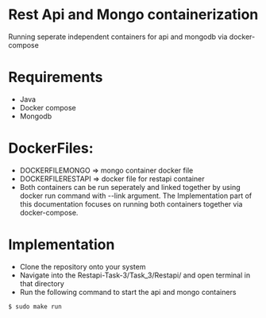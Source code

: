 # Rest Api and Mongo containerization

Running seperate independent containers for api and mongodb via docker-compose

# Requirements
  - Java
  - Docker compose
  - Mongodb

# DockerFiles:

  - DOCKERFILEMONGO => mongo container docker file
  - DOCKERFILERESTAPI => docker file for restapi container
  - Both containers can be run seperately and linked together by using docker run command with --link argument. The Implementation part of this documentation focuses on running both containers together via docker-compose.
  
# Implementation

- Clone the repository onto your system
- Navigate into the Restapi-Task-3/Task_3/Restapi/ and open terminal in that directory
- Run the following command to start the api and mongo containers
```sh
$ sudo make run
```

